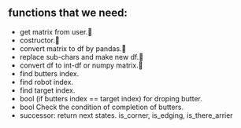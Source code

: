 ## functions that we need:
- get matrix from user.🙋‍
- costructor.🙋‍
- convert matrix to df by pandas.🙋‍
- replace sub-chars and make new df.🙋‍
- convert df to int-df or numpy matrix.🙋‍
- find butters index.
- find robot index.
- find target index.
- bool (if butters index == target index) for droping butter.
- bool Check the condition of completion of butters.
- successor: return next states. is_corner, is_edging, is_there_arrier 
